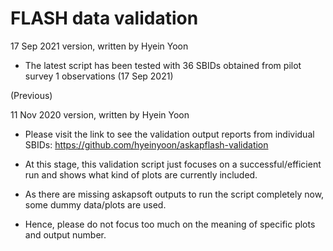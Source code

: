 # FLASH data validation

17 Sep 2021 version, written by Hyein Yoon

- The latest script has been tested with 36 SBIDs obtained from pilot survey 1 observations (17 Sep 2021)


(Previous)

11 Nov 2020 version, written by Hyein Yoon

- Please visit the link to see the validation output reports from individual SBIDs: https://github.com/hyeinyoon/askapflash-validation

- At this stage, this validation script just focuses on a successful/efficient run and shows what kind of plots are currently included.

- As there are missing askapsoft outputs to run the script completely now, some dummy data/plots are used.

- Hence, please do not focus too much on the meaning of specific plots and output number.
